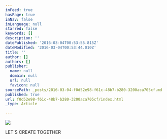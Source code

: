 ```yaml
---
inFeed: true
hasPage: true
inNav: false
inLanguage: null
starred: false
keywords: []
description: ''
datePublished: '2016-03-04T00:53:55.815Z'
dateModified: '2016-03-04T00:53:44.010Z'
title: ''
author: []
authors: []
publisher:
  name: null
  domain: null
  url: null
  favicon: null
sourcePath: _posts/2016-03-04-f0d52e98-f61c-48b7-b280-3200aca705cf.md
published: true
url: f0d52e98-f61c-48b7-b280-3200aca705cf/index.html
_type: Article

---
```

![](https://the-grid-user-content.s3-us-west-2.amazonaws.com/6d0cdb52-085d-4fa6-8545-024a0750ecf5.jpg)

LET'S  CREATE  TOGETHER
